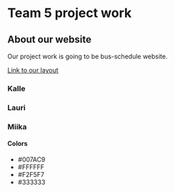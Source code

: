 # Team 5 project work
 
## About our website

Our project work is going to be bus-schedule website.

[Link to our layout](http://figma.com)

### Kalle

### Lauri

### Miika

#### Colors
- #007AC9
- #FFFFFF
- #F2F5F7
- #333333
